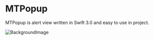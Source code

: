 # MTPopup

MTPopup is alert view written in Swift 3.0 and easy to use in project.

![BackgroundImage](https://github.com/manekdilip/MTPopup/blob/master/Images/Simulator%20Screen%20Shot%20Oct%2021%2C%202016%2C%203.42.14%20PM.png)


